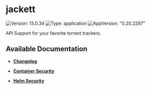# jackett

![Version: 13.0.34](https://img.shields.io/badge/Version-13.0.34-informational?style=flat-square) ![Type: application](https://img.shields.io/badge/Type-application-informational?style=flat-square) ![AppVersion: "0.20.2297"](https://img.shields.io/badge/AppVersion-"0.20.2297"-informational?style=flat-square)

API Support for your favorite torrent trackers.

## Available Documentation

- [**Changelog**](CHANGELOG)

- [**Container Security**](container-security)

- [**Helm Security**](helm-security)

